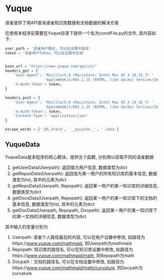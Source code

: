 # Yuque

语雀提供了用API查询语雀知识库数据和文档数据的解决方案

在使用本程序前需要在Yuque目录下提供一个名为constFile.py的文件, 其内容如下:

```python
user_path = '语雀用户路径, 可以在设置中查找'
token = '语雀用户Token，可以在设置中生成'


base_url = "https://www.yuque.com/api/v2/"
headers_get = {
    'User-Agent': 'Mozilla/5.0 (Macintosh; Intel Mac OS X 10_15_7) '
                  'AppleWebKit/605.1.15 (KHTML, like Gecko) Version/16.1 Safari/605.1.15',
    'X-Auth-Token': token,
}

headers_post = {
    'User-Agent': 'Mozilla/5.0 (Macintosh; Intel Mac OS X 10_15_7) '
                  'AppleWebKit/605.1.15 (KHTML, like Gecko) Version/16.1 Safari/605.1.15',
    'X-Auth-Token': token,
    'Content-Type': 'application/json'
}

escape_words = ['.DS_Store', '__pycache__', '.idea']
```
## YuqueData

YuqueData是本程序的核心模块，提供五个函数, 分别用以获取不同的语雀数据

1. getUserData(Userpath): 返回值为用户信息, 数据类型为dict
2. getReposData(Userpath): 返回值为某一用户的所有知识库的基本信息, 数据类型为list, 其中的元素为dict
3. getRepoData(Userpath, Repopath): 返回某一用户的某一知识库的详细信息, 数据类型为dict
4. getDocsData(Userpath, Repopath): 返回某一用户的某一知识库下的文档的基本信息, 数据类型为list, 其中的元素为dict
5. getDocData(Userpath, Repopath, Docpath): 返回某一用户的某一知识库下的某一文档的详细信息, 数据类型为dict

其中输入的变量分别为

1. Userpath: 语雀个人路径最后的内容, 可以在账户设置中修改, 如路径为https://www.yuque.com/mathmaid, 则Userpath为mathmaid
2. Repopath: 知识库的路径名, 可以在知识库设置中修改, 如路径为https://www.yuque.com/mathmaid/math, 则Repopath为math
3. Docpath：文档的路径名, 可以在文档设置中修改, 如路径为https://www.yuque.com/mathmaid/math/curvature, 则Docpath为curvature


